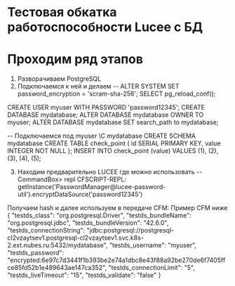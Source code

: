 Тестовая обкатка работоспособности Lucee с БД
==============================================

Проходим ряд этапов
===========================
1) Разворачиваем PostgreSQL
2) Подключаемся к ней и делаем
--
ALTER SYSTEM SET password_encryption = 'scram-sha-256';
SELECT pg_reload_conf();

CREATE USER myuser WITH PASSWORD 'password12345';
CREATE DATABASE mydatabase;
ALTER DATABASE mydatabase OWNER TO myuser;
ALTER DATABASE mydatabase SET search_path to mydatabase;

-- Подключаемся под myuser
\C mydatabase
CREATE SCHEMA mydatabase
CREATE TABLE check_point (
    id SERIAL PRIMARY KEY,
    value INTEGER NOT NULL
);
INSERT INTO check_point (value)
VALUES (1), (2), (3), (4), (5);

3) Находим предварительно LUCEE где можно использовать
--
CommandBox> repl
CFSCRIPT-REPL: getInstance('PasswordManager@lucee-password-util').encryptDataSource('password12345')

Получаем hash и далее используем в передаче CFM:
Пример CFM ниже
{ 
  "testds_class": "org.postgresql.Driver",
  "testds_bundleName": "org.postgresql.jdbc", 
  "testds_bundleVersion": "42.6.0", 
  "testds_connectionString": "jdbc:postgresql://postgresql-cl2vzaytsev1.postgresql-cl2vzaytsev1.svc.k8s-2.ext.nubes.ru:5432/mydatabase", 
  "testds_username": "myuser", 
  "testds_password": "encrypted:6e97c7d3441f1b393be2e74a1dbc8e43f88a92be270de6f7405ffce85fd52b1e489643ae147ca352",
  "testds_connectionLimit": "5", 
  "testds_liveTimeout": "15", 
  "testds_validate": "false" 
}
